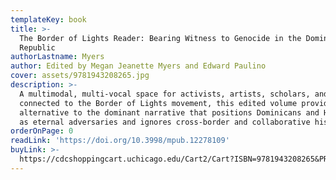 ```yaml
---
templateKey: book
title: >-
  The Border of Lights Reader: Bearing Witness to Genocide in the Dominican
  Republic
authorLastname: Myers
author: Edited by Megan Jeanette Myers and Edward Paulino
cover: assets/9781943208265.jpg
description: >-
  A multimodal, multi-vocal space for activists, artists, scholars, and others
  connected to the Border of Lights movement, this edited volume provides an
  alternative to the dominant narrative that positions Dominicans and Haitians
  as eternal adversaries and ignores cross-border and collaborative histories. 
orderOnPage: 0
readLink: 'https://doi.org/10.3998/mpub.12278109'
buyLink: >-
  https://cdcshoppingcart.uchicago.edu/Cart2/Cart?ISBN=9781943208265&PRESS=amherst
---
```

